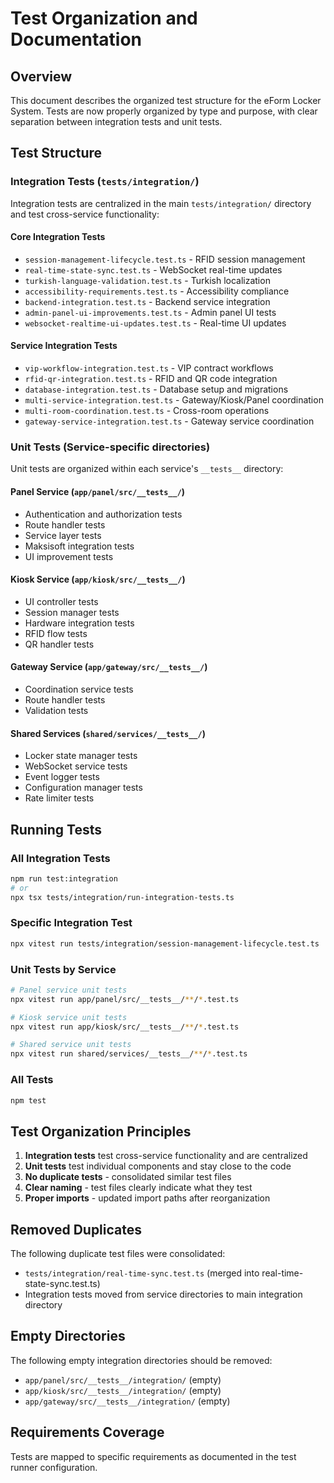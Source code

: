 # Test Organization and Documentation

## Overview

This document describes the organized test structure for the eForm Locker System. Tests are now properly organized by type and purpose, with clear separation between integration tests and unit tests.

## Test Structure

### Integration Tests (`tests/integration/`)

Integration tests are centralized in the main `tests/integration/` directory and test cross-service functionality:

#### Core Integration Tests
- `session-management-lifecycle.test.ts` - RFID session management
- `real-time-state-sync.test.ts` - WebSocket real-time updates  
- `turkish-language-validation.test.ts` - Turkish localization
- `accessibility-requirements.test.ts` - Accessibility compliance
- `backend-integration.test.ts` - Backend service integration
- `admin-panel-ui-improvements.test.ts` - Admin panel UI tests
- `websocket-realtime-ui-updates.test.ts` - Real-time UI updates

#### Service Integration Tests  
- `vip-workflow-integration.test.ts` - VIP contract workflows
- `rfid-qr-integration.test.ts` - RFID and QR code integration
- `database-integration.test.ts` - Database setup and migrations
- `multi-service-integration.test.ts` - Gateway/Kiosk/Panel coordination
- `multi-room-coordination.test.ts` - Cross-room operations
- `gateway-service-integration.test.ts` - Gateway service coordination

### Unit Tests (Service-specific directories)

Unit tests are organized within each service's `__tests__` directory:

#### Panel Service (`app/panel/src/__tests__/`)
- Authentication and authorization tests
- Route handler tests  
- Service layer tests
- Maksisoft integration tests
- UI improvement tests

#### Kiosk Service (`app/kiosk/src/__tests__/`)
- UI controller tests
- Session manager tests
- Hardware integration tests
- RFID flow tests
- QR handler tests

#### Gateway Service (`app/gateway/src/__tests__/`)
- Coordination service tests
- Route handler tests
- Validation tests

#### Shared Services (`shared/services/__tests__/`)
- Locker state manager tests
- WebSocket service tests
- Event logger tests
- Configuration manager tests
- Rate limiter tests

## Running Tests

### All Integration Tests
```bash
npm run test:integration
# or
npx tsx tests/integration/run-integration-tests.ts
```

### Specific Integration Test
```bash
npx vitest run tests/integration/session-management-lifecycle.test.ts
```

### Unit Tests by Service
```bash
# Panel service unit tests
npx vitest run app/panel/src/__tests__/**/*.test.ts

# Kiosk service unit tests  
npx vitest run app/kiosk/src/__tests__/**/*.test.ts

# Shared service unit tests
npx vitest run shared/services/__tests__/**/*.test.ts
```

### All Tests
```bash
npm test
```

## Test Organization Principles

1. **Integration tests** test cross-service functionality and are centralized
2. **Unit tests** test individual components and stay close to the code
3. **No duplicate tests** - consolidated similar test files
4. **Clear naming** - test files clearly indicate what they test
5. **Proper imports** - updated import paths after reorganization

## Removed Duplicates

The following duplicate test files were consolidated:
- `tests/integration/real-time-sync.test.ts` (merged into real-time-state-sync.test.ts)
- Integration tests moved from service directories to main integration directory

## Empty Directories

The following empty integration directories should be removed:
- `app/panel/src/__tests__/integration/` (empty)
- `app/kiosk/src/__tests__/integration/` (empty)  
- `app/gateway/src/__tests__/integration/` (empty)

## Requirements Coverage

Tests are mapped to specific requirements as documented in the test runner configuration.